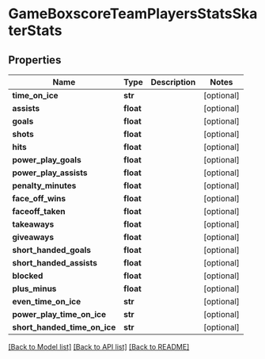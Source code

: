 # GameBoxscoreTeamPlayersStatsSkaterStats

## Properties
Name | Type | Description | Notes
------------ | ------------- | ------------- | -------------
**time_on_ice** | **str** |  | [optional] 
**assists** | **float** |  | [optional] 
**goals** | **float** |  | [optional] 
**shots** | **float** |  | [optional] 
**hits** | **float** |  | [optional] 
**power_play_goals** | **float** |  | [optional] 
**power_play_assists** | **float** |  | [optional] 
**penalty_minutes** | **float** |  | [optional] 
**face_off_wins** | **float** |  | [optional] 
**faceoff_taken** | **float** |  | [optional] 
**takeaways** | **float** |  | [optional] 
**giveaways** | **float** |  | [optional] 
**short_handed_goals** | **float** |  | [optional] 
**short_handed_assists** | **float** |  | [optional] 
**blocked** | **float** |  | [optional] 
**plus_minus** | **float** |  | [optional] 
**even_time_on_ice** | **str** |  | [optional] 
**power_play_time_on_ice** | **str** |  | [optional] 
**short_handed_time_on_ice** | **str** |  | [optional] 

[[Back to Model list]](../README.md#documentation-for-models) [[Back to API list]](../README.md#documentation-for-api-endpoints) [[Back to README]](../README.md)

